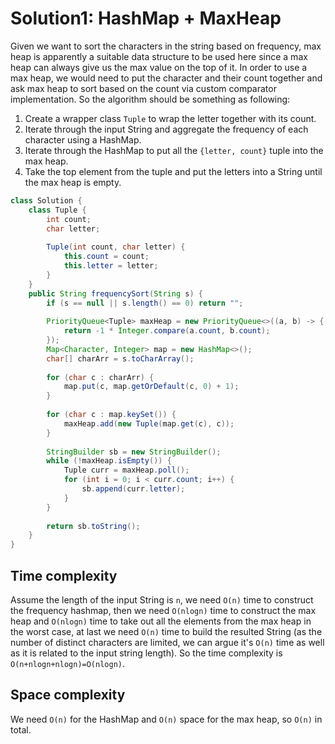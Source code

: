 # Solution1: HashMap + MaxHeap

Given we want to sort the characters in the string based on frequency, max heap is apparently a suitable data structure to be used here since a max heap can always give us the max value on the top of it. In order to use a max heap, we would need to put the character and their count together and ask max heap to sort based on the count via custom comparator implementation. So the algorithm should be something as following:   
1. Create a wrapper class `Tuple` to wrap the letter together with its count.   
2. Iterate through the input String and aggregate the frequency of each character using a HashMap.  
3. Iterate through the HashMap to put all the `{letter, count}` tuple into the max heap.   
4. Take the top element from the tuple and put the letters into a String until the max heap is empty.  

```java
class Solution {
    class Tuple {
        int count;
        char letter;
        
        Tuple(int count, char letter) {
            this.count = count;
            this.letter = letter;
        }
    }
    public String frequencySort(String s) {
        if (s == null || s.length() == 0) return "";
        
        PriorityQueue<Tuple> maxHeap = new PriorityQueue<>((a, b) -> {
            return -1 * Integer.compare(a.count, b.count);
        });
        Map<Character, Integer> map = new HashMap<>();
        char[] charArr = s.toCharArray();
        
        for (char c : charArr) {
            map.put(c, map.getOrDefault(c, 0) + 1);
        }
        
        for (char c : map.keySet()) {
            maxHeap.add(new Tuple(map.get(c), c));
        }
        
        StringBuilder sb = new StringBuilder();
        while (!maxHeap.isEmpty()) {
            Tuple curr = maxHeap.poll();
            for (int i = 0; i < curr.count; i++) {
                sb.append(curr.letter);
            }
        }
        
        return sb.toString();
    }
}
```

## Time complexity

Assume the length of the input String is `n`, we need `O(n)` time to construct the frequency hashmap, then we need `O(nlogn)` time to construct the max heap and `O(nlogn)` time to take out all the elements from the max heap in the worst case, at last we need `O(n)` time to build the resulted String (as the number of distinct characters are limited, we can argue it's `O(n)` time as well as it is related to the input string length). So the time complexity is `O(n+nlogn+nlogn)=O(nlogn)`.  

## Space complexity

We need `O(n)` for the HashMap and `O(n)` space for the max heap, so `O(n)` in total. 
